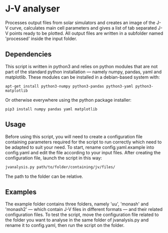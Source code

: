 # J-V analyser
Processes output files from solar simulators and creates an image of the J-V curve, calculates main cell parameters and gives a list of tab separated J-V points ready to be plotted. All output files are written in a subfolder named 'processed' inside the input folder.

## Dependencies
This script is written in python3 and relies on python modules that are not part of the standard python installation — namely numpy, pandas, yaml and matplotlib. These modules can be installed in a debian-based system with:
```
apt-get install python3-numpy python3-pandas python3-yaml python3-matplotlib
```
Or otherwise everywhere using the python package installer:
```
pip3 install numpy pandas yaml matplotlib
```

## Usage
Before using this script, you will need to create a configuration file containing parameters required for the script to run correctly which need to be adapted to suit your need. To start, rename config.yaml.example into config.yaml and edit the file according to your input files. After creating the configuration file, launch the script in this way:
```
jvanalysis.py path/to/folder/containing/jv/files/
```
The path to the folder can be relative.

## Examples
The example folder contains three folders, namely 'uu', 'monash' and 'monash2' — which contain J-V files in different formats — and their related configuration files. To test the script, move the configuration file related to the folder you want to analyse in the same folder of jvanalysis.py and rename it to config.yaml, then run the script on the folder.
